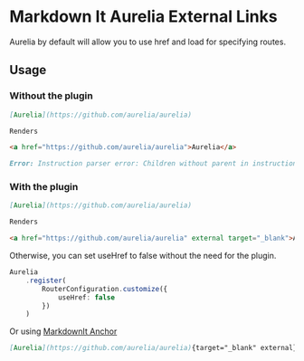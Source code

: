 # Markdown It Aurelia External Links

Aurelia by default will allow you to use href and load for specifying routes.

## Usage

### Without the plugin

```md
[Aurelia](https://github.com/aurelia/aurelia)

Renders

<a href="https://github.com/aurelia/aurelia">Aurelia</a>

```

```md
Error: Instruction parser error: Children without parent in instruction part
```

### With the plugin

```md
[Aurelia](https://github.com/aurelia/aurelia)

Renders

<a href="https://github.com/aurelia/aurelia" external target="_blank">Aurelia</a>
```

Otherwise, you can set useHref to false without the need for the plugin.

```ts
Aurelia
    .register(
        RouterConfiguration.customize({
            useHref: false
        })
    )
```

Or using [MarkdownIt Anchor](https://github.com/valeriangalliat/markdown-it-anchor)

```md
[Aurelia](https://github.com/aurelia/aurelia){target="_blank" external}
```
